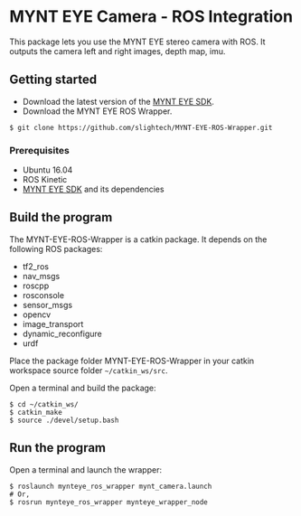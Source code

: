 
[MYNT EYE SDK]: https://github.com/slightech/MYNT-EYE-SDK.git

# MYNT EYE Camera - ROS Integration

This package lets you use the MYNT EYE stereo camera with ROS. It outputs the camera left and right images, depth map, imu.

## Getting started

* Download the latest version of the [MYNT EYE SDK][].
* Download the MYNT EYE ROS Wrapper.

```
$ git clone https://github.com/slightech/MYNT-EYE-ROS-Wrapper.git
```

### Prerequisites

* Ubuntu 16.04
* ROS Kinetic
* [MYNT EYE SDK][] and its dependencies

## Build the program

The MYNT-EYE-ROS-Wrapper is a catkin package. It depends on the following ROS packages:

* tf2_ros
* nav_msgs
* roscpp
* rosconsole
* sensor_msgs
* opencv
* image_transport
* dynamic_reconfigure
* urdf

Place the package folder MYNT-EYE-ROS-Wrapper in your catkin workspace source folder `~/catkin_ws/src`.

Open a terminal and build the package:

```
$ cd ~/catkin_ws/
$ catkin_make
$ source ./devel/setup.bash
```

## Run the program

Open a terminal and launch the wrapper:

```
$ roslaunch mynteye_ros_wrapper mynt_camera.launch
# Or,
$ rosrun mynteye_ros_wrapper mynteye_wrapper_node
```
